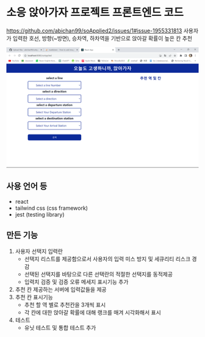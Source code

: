 # 소응 앉아가자 프로젝트 프론트엔드 코드

https://github.com/abichan99/soApplied2/issues/1#issue-1955331813
사용자가 입력한 호선, 방향(~방면), 승차역, 하차역을 기반으로 앉아갈 확률이 높은 칸 추천

![alt text](https://github.com/abichan99/soApplied2/blob/main/so2img1.png?raw=true)

## 사용 언어 등
 - react
 - tailwind css (css framework)
 - jest (testing library)

## 만든 기능

1. 사용자 선택지 입력란
    - 선택지 리스트를 제공함으로서 사용자의 입력 미스 방지 및 세큐리티 리스크 경감 
    - 선택된 선택지를 바탕으로 다른 선택란의 적절한 선택지를 동적제공
    - 입력치 검증 및 검증 오류 메세지 표시기능 추가
2. 추천 칸 제공하는 서버에 입력값들을 제공
3. 추천 칸 표시기능
    - 추천 할 역 별로 추천칸을 3개씩 표시
    - 각 칸에 대한 앉아갈 확률에 대해 랭크를 매겨 시각화해서 표시
4. 테스트
    - 유닛 테스트 및 통합 테스트 추가
